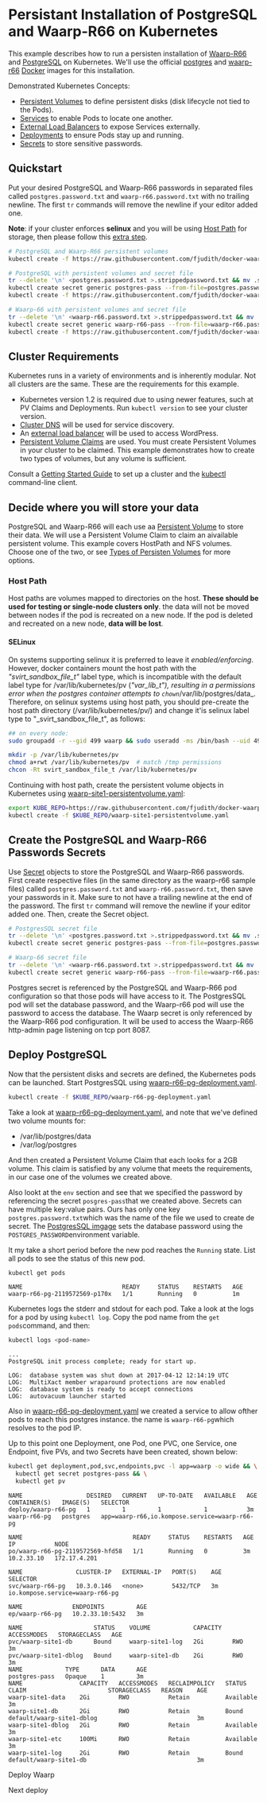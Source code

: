 Persistant Installation of PostgreSQL and Waarp-R66 on Kubernetes
=================================================================

This example describes how to run a persisten installation of [Waarp-R66](http://waarp.fr) and [PostgreSQL](https://www.postgresql.org/) on Kubernetes. We'll use the official [postgres](https://hub.docker.com/_/postgres/) and [waarp-r66](https://hub.docker.com/r/fjudith/waarp-r66/) [Docker](https://www.docker.com) images for this installation.

Demonstrated Kubernetes Concepts:

* [Persistent Volumes](http://kubernetes.io/docs/user-guide/persistent-volumes/) to define persistent disks (disk lifecycle not tied to the Pods).
* [Services](http://kubernetes.io/docs/user-guide/services/) to enable Pods to locate one another.
* [External Load Balancers](http://kubernetes.io/docs/user-guide/services/#type-loadbalancer) to expose Services externally.
* [Deployments](http://kubernetes.io/docs/user-guide/deployments/) to ensure Pods stay up and running.
* [Secrets](http://kubernetes.io/docs/user-guide/secrets/) to store sensitive passwords.


## Quickstart

Put your desired PostgreSQL and Waarp-R66 passwords in separated files called `postgres.password.txt` and `waarp-r66.password.txt` with no trailing newline. The first `tr` commands will remove the newline if your editor added one.

**Note**: if your cluster enforces **selinux** and you will be using [Host Path](https://github.com/kubernetes/kubernetes/tree/master/examples/mysql-wordpress-pd#host-path) for storage, then please follow this [extra step](https://github.com/kubernetes/kubernetes/tree/master/examples/mysql-wordpress-pd#selinux).

```bash
# PostgreSQL and Waarp-R66 persistent volumes
kubectl create -f https://raw.githubusercontent.com/fjudith/docker-waarp-r66/master/kubernetes/waarp-site1-persistentvolume.yaml

# PostgreSQL with persistent volumes and secret file
tr --delete '\n' <postgres.password.txt >.strippedpassword.txt && mv .strippedpassword.txt postgres.password.txt
kubectl create secret generic postgres-pass --from-file=postgres.password.txt
kubectl create -f https://raw.githubusercontent.com/fjudith/docker-waarp-r66/master/kubernetes/waarp-r66-pg-deployment.yaml

# Waarp-66 with persistent volumes and secret file
tr --delete '\n' <waarp-r66.password.txt >.strippedpassword.txt && mv .strippedpassword.txt waarp-r66.password.txt
kubectl create secret generic waarp-r66-pass --from-file=waarp-r66.password.txt
kubectl create -f https://raw.githubusercontent.com/fjudith/docker-waarp-r66/master/kubernetes/waarp-r66-deployment.yaml
```

## Cluster Requirements

Kubernetes runs in a variety of environments and is inherently modular. Not all clusters are the same. These are the requirements for this example.

* Kubernetes version 1.2 is required due to using newer features, such at PV Claims and Deployments. Run `kubectl version` to see your cluster version.
* [Cluster DNS](http://kubernetes.io/docs/user-guide/secrets/) will be used for service discovery.
* An [external load balancer](http://kubernetes.io/docs/user-guide/services/#type-loadbalancer) will be used to access WordPress.
* [Persistent Volume Claims](http://kubernetes.io/docs/user-guide/persistent-volumes/) are used. You must create Persistent Volumes in your cluster to be claimed. This example demonstrates how to create two types of volumes, but any volume is sufficient.

Consult a [Getting Started Guide](http://kubernetes.io/docs/getting-started-guides/) to set up a cluster and the [kubectl](http://kubernetes.io/docs/user-guide/prereqs/) command-line client.

## Decide where you will store your data

PostgreSQL and Waarp-R66 will each use aa [Persistent Volume](http://kubernetes.io/docs/user-guide/persistent-volumes/) to store their data. We will use a Persistent Volume Claim to claim an aivailable persistent volume. This example covers HostPath and NFS volumes. Choose one of the two, or see [Types of Persisten Volumes](http://kubernetes.io/docs/user-guide/persistent-volumes/#types-of-persistent-volumes) for more options.

### Host Path

Host paths are volumes mapped to directories on the host. **These should be used for testing or single-node clusters only**.
the data will not be moved between nodes if the pod is recreated on a new node. If the pod is deleted and recreated on a new node, **data will be lost**.

#### SELinux

On systems supporting selinux it is preferred to leave it _enabled/enforcing_. However, docker containers mount the host path with the _"svirt_sandbox_file_t"_ label type, which is incompatible with the default label type for /var/lib/kubernetes/pv (_"var_lib_t"), resulting in a permissions error when the postgres container attempts to `chown`_/var/lib/postgres/data_. Therefore, on selinux systems using host path, you should pre-create the host path directory (/var/lib/kubernetes/pv/) and change it'is selinux label type to "_svirt_sandbox_file_t", as follows:

```bash
## on every node:
sudo groupadd -r --gid 499 waarp && sudo useradd -ms /bin/bash --uid 499 --gid 499 waarp

mkdir -p /var/lib/kubernetes/pv
chmod a+rwt /var/lib/kubernetes/pv  # match /tmp permissions
chcon -Rt svirt_sandbox_file_t /var/lib/kubernetes/pv
```

Continuing with host path, create the persistent volume objects in Kubernetes using [waarp-site1-persistentvolume.yaml](https://github.com/fjudith/docker-waarp-r66/tree/master/kubernetes/waarp-site1-persistentvolume.yaml):

```bash
export KUBE_REPO=https://raw.githubusercontent.com/fjudith/docker-waarp-r66/master/kubernetes
kubectl create -f $KUBE_REPO/waarp-site1-persistentvolume.yaml
```

## Create the PostgreSQL and Waarp-R66 Passwords Secrets

Use [Secret](http://kubernetes.io/docs/user-guide/secrets/) objects to store the PostgreSQL and Waarp-R66 passwords. First create respective files (in the same directory as the waarp-r66 sample files) called `postgres.password.txt` and `waarp-r66.password.txt`, then save your passwords in it. Make sure to not have a trailing newline at the end of the password. The first `tr` command will remove the newline if your editor added one. Then, create the Secret object.

```bash
# PostgresSQL secret file
tr --delete '\n' <postgres.password.txt >.strippedpassword.txt && mv .strippedpassword.txt postgres.password.txt
kubectl create secret generic postgres-pass --from-file=postgres.password.txt

# Waarp-66 secret file
tr --delete '\n' <waarp-r66.password.txt >.strippedpassword.txt && mv .strippedpassword.txt waarp-r66.password.txt
kubectl create secret generic waarp-r66-pass --from-file=waarp-r66.password.txt
```

Postgres secret is referenced by the PostgreSQL and Waarp-R66 pod configuration so that those pods will have access to it. The PostgresSQL pod will set the database password, and the Waarp-r66 pod will use the password to access the database.
The Waarp secret is only referenced by the Waarp-R66 pod configuration. It will be used to access the Waarp-R66 http-admin page listening on tcp port 8087.

## Deploy PostgreSQL

Now that the persistent disks and secrets are defined, the Kubernetes pods can be launched. Start PostgresSQL using [waarp-r66-pg-deployment.yaml](https://github.com/fjudith/docker-waarp-r66/tree/master/kubernetes/waarp-r66-pg-deployment.yaml).

```bash
kubectl create -f $KUBE_REPO/waarp-r66-pg-deployment.yaml
```

Take a look at [waarp-r66-pg-deployment.yaml](https://github.com/fjudith/docker-waarp-r66/tree/master/kubernetes/waarp-r66-pg-deployment.yaml), and note that we've defined two volume mounts for:

* /var/lib/postgres/data
* /var/log/postgres

And then created a Persistent Volume Claim that each looks for a 2GB volume. This claim is satisfied by any volume that meets the requirements, in our case one of the volumes we created above.

Also lookt at the `env` section and see that we specified the password by referencing the secret `posgres-pass`that we created above. Secrets can have multiple key:value pairs. Ours has only one key `postgres.password.txt`which was the name of the file we used to create de secret. The [PostgresSQL imgage](https://hub.docker.com/_/postgres/) sets the database password using the `POSTGRES_PASSWORD`environment variable.

It my take a short period before the new pod reaches the `Running` state. List all pods to see the status of this new pod.

```bash
kubectl get pods
```

```
NAME                            READY     STATUS    RESTARTS   AGE
waarp-r66-pg-2119572569-p170x   1/1       Running   0          1m
```

Kubernetes logs the stderr and stdout for each pod. Take a look at the logs for a pod by using `kubectl log`. Copy the pod name from the `get pods`command, and then:

```bash
kubectl logs <pod-name>
```

```
...
PostgreSQL init process complete; ready for start up.

LOG:  database system was shut down at 2017-04-12 12:14:19 UTC
LOG:  MultiXact member wraparound protections are now enabled
LOG:  database system is ready to accept connections
LOG:  autovacuum launcher started
```

Also in [waarp-r66-pg-deployment.yaml](https://github.com/fjudith/docker-waarp-r66/tree/master/kubernetes/waarp-r66-pg-deployment.yaml) we created a service to allow ofther pods to reach this postgres instance. the name is `waarp-r66-pg`which resolves to the pod IP.

Up to this point one Deployment, one Pod, one PVC, one Service, one Endpoint, five PVs, and two Secrets have been created, shown below:

```bash
kubectl get deployment,pod,svc,endpoints,pvc -l app=waarp -o wide && \
  kubectl get secret postgres-pass && \
  kubectl get pv
```

```
NAME                  DESIRED   CURRENT   UP-TO-DATE   AVAILABLE   AGE       CONTAINER(S)   IMAGE(S)   SELECTOR                                     
deploy/waarp-r66-pg   1         1         1            1           3m        waarp-r66-pg   postgres   app=waarp-r66,io.kompose.service=waarp-r66-pg
                                                                                                                                                    
NAME                               READY     STATUS    RESTARTS   AGE       IP           NODE                                                       
po/waarp-r66-pg-2119572569-hfd58   1/1       Running   0          3m        10.2.33.10   172.17.4.201                                               
                                                                                                                                                    
NAME               CLUSTER-IP   EXTERNAL-IP   PORT(S)    AGE       SELECTOR                                                                         
svc/waarp-r66-pg   10.3.0.146   <none>        5432/TCP   3m        io.kompose.service=waarp-r66-pg                                                  
                                                                                                                                                    
NAME              ENDPOINTS         AGE                                                                                                             
ep/waarp-r66-pg   10.2.33.10:5432   3m                                                                                                              
                                                                                                                                                    
NAME                    STATUS    VOLUME            CAPACITY   ACCESSMODES   STORAGECLASS   AGE                                                     
pvc/waarp-site1-db      Bound     waarp-site1-log   2Gi        RWO                          3m                                                      
pvc/waarp-site1-dblog   Bound     waarp-site1-db    2Gi        RWO                          3m                                                      
NAME            TYPE      DATA      AGE                                                                                                             
postgres-pass   Opaque    1         3m                                                                                                              
NAME                CAPACITY   ACCESSMODES   RECLAIMPOLICY   STATUS      CLAIM                       STORAGECLASS   REASON    AGE                   
waarp-site1-data    2Gi        RWO           Retain          Available                                                        3m                    
waarp-site1-db      2Gi        RWO           Retain          Bound       default/waarp-site1-dblog                            3m                    
waarp-site1-dblog   2Gi        RWO           Retain          Available                                                        3m                    
waarp-site1-etc     100Mi      RWO           Retain          Available                                                        3m                    
waarp-site1-log     2Gi        RWO           Retain          Bound       default/waarp-site1-db                               3m                     
```

Deploy Waarp

Next deploy 
